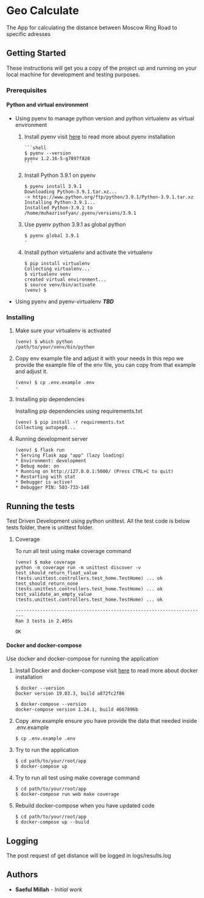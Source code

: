 # Geo Calculate

The App for calculating the distance between Moscow Ring Road to specific adresses

## Getting Started

These instructions will get you a copy of the project up and running on your local machine for development and testing purposes.

### Prerequisites

<!-- * Python 3.9.1

visit [here](https://realpython.com/installing-python/) to read more about python installation

```shell-script
$ python --version
Python 3.9.1
``` -->

#### Python and virtual environment

- Using pyenv to manage python version and python virtualenv as virtual environment

  1.  Install pyenv
      visit [here](https://github.com/pyenv/pyenv) to read more about pyenv installation

          ```shell
          $ pyenv --version
          pyenv 1.2.16-5-g7097f820
          ```

  2.  Install Python 3.9.1 on pyenv

      ```shell
      $ pyenv install 3.9.1
      Downloading Python-3.9.1.tar.xz...
      -> https://www.python.org/ftp/python/3.9.1/Python-3.9.1.tar.xz
      Installing Python-3.9.1...
      Installed Python-3.9.1 to /home/muhazrisofyan/.pyenv/versions/3.9.1
      ```

  3.  Use pyenv python 3.9.1 as global python

      ```shell
      $ pyenv global 3.9.1
      -
      ```

  4.  Install python virtualenv and activate the virtualenv

      ```shell
      $ pip install virtualenv
      Collecting virtualenv...
      $ virtualenv venv
      created virtual environment...
      $ source venv/bin/activate
      (venv) $
      ```

- Using pyenv and pyenv-virtualenv
  **_TBD_**

### Installing

1. Make sure your virtualenv is activated

   ```shell
   (venv) $ which python
   /path/to/your/venv/bin/python
   ```

2. Copy env example file and adjust it with your needs
   In this repo we provide the example file of the env file, you can copy from that example and adjust it.

   ```shell
   (venv) $ cp .env.example .env
   -
   ```

3. Installing pip dependencies

   Installing pip dependencies using requirements.txt

   ```shell
   (venv) $ pip install -r requirements.txt
   Collecting autopep8...
   ```

4. Running development server

   ```shell
   (venv) $ flask run
   * Serving Flask app "app" (lazy loading)
   * Environment: development
   * Debug mode: on
   * Running on http://127.0.0.1:5000/ (Press CTRL+C to quit)
   * Restarting with stat
   * Debugger is active!
   * Debugger PIN: 503-733-148
   ```

## Running the tests

Test Driven Development using python unittest. All the test code is below tests folder, there is unittest folder.

1. Coverage

   To run all test using make coverage command

   ```shell
   (venv) $ make coverage
   python -m coverage run -m unittest discover -v
   test_should_return_float_value (tests.unittest.controllers.test_home.TestHome) ... ok
   test_should_return_none (tests.unittest.controllers.test_home.TestHome) ... ok
   test_validate_an_empty_value (tests.unittest.controllers.test_home.TestHome) ... ok

   ----------------------------------------------------------------------
   Ran 3 tests in 2.405s

   OK
   ```

#### Docker and docker-compose

Use docker and docker-compose for running the application

1. Install Docker and docker-compose
   visit [here](https://docs.docker.com/) to read more about docker installation

   ```shell
   $ docker --version
   Docker version 19.03.3, build a872fc2f86

   $ docker-compose --version
   docker-compose version 1.24.1, build 4667896b
   ```

2. Copy .env.example
   ensure you have provide the data that needed inside .env.example

   ```shell
   $ cp .env.example .env
   ```

3. Try to run the application

   ```shell
   $ cd path/to/your/root/app
   $ docker-compose up
   ```

4. Try to run all test using make coverage command

   ```shell
   $ cd path/to/your/root/app
   $ docker-compose run web make coverage
   ```

5. Rebuild docker-compose when you have updated code

   ```shell
   $ cd path/to/your/root/app
   $ docker-compose up --build
   ```

## Logging

The post request of get distance will be logged in logs/results.log

## Authors

- **Saeful Millah** - _Initial work_

